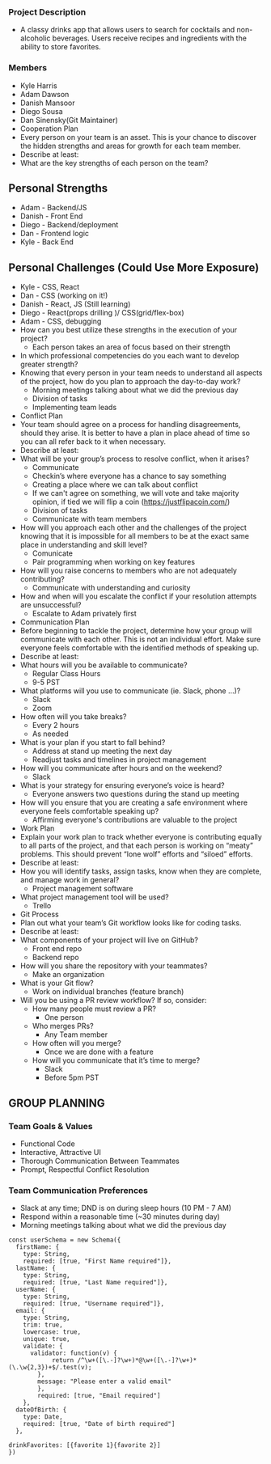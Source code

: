 ### Project Description
- A classy drinks app that allows users to search for cocktails and non-alcoholic beverages. Users receive recipes and ingredients with the ability to store favorites.
### Members
- Kyle Harris
- Adam Dawson
- Danish Mansoor
- Diego Sousa
- Dan Sinensky(Git Maintainer)
- Cooperation Plan
- Every person on your team is an asset. This is your chance to discover the hidden strengths and areas for growth for each team member.
- Describe at least:
- What are the key strengths of each person on the team?
## Personal Strengths
  - Adam - Backend/JS
  - Danish - Front End
  - Diego - Backend/deployment
  - Dan - Frontend logic
  - Kyle - Back End
##  Personal Challenges (Could Use More Exposure)
- Kyle - CSS, React
- Dan - CSS (working on it!)
- Danish - React, JS (Still learning)
- Diego - React(props drilling )/ CSS(grid/flex-box)
- Adam - CSS, debugging
- How can you best utilize these strengths in the execution of your project?
  - Each person takes an area of focus based on their strength
- In which professional competencies do you each want to develop greater strength?
- Knowing that every person in your team needs to understand all aspects of the project, how do you plan to approach the day-to-day work?
  - Morning meetings talking about what we did the previous day
  - Division of tasks
  - Implementing team leads
- Conflict Plan
- Your team should agree on a process for handling disagreements, should they arise. It is better to have a plan in place ahead of time so you can all refer back to it when necessary.
- Describe at least:
- What will be your group’s process to resolve conflict, when it arises?
  - Communicate
  - Checkin’s where everyone has a chance to say something
  - Creating a place where we can talk about conflict
  - If we can't agree on something, we will vote and take majority opinion, if tied we will flip a coin (<https://justflipacoin.com/>)
  - Division of tasks
  - Communicate with team members
- How will you approach each other and the challenges of the project knowing that it is impossible for all members to be at the exact same place in understanding and skill level?
  - Comunicate
  - Pair programming when working on key features
- How will you raise concerns to members who are not adequately contributing?
  - Communicate with understanding and curiosity
- How and when will you escalate the conflict if your resolution attempts are unsuccessful?
  - Escalate to Adam privately first
- Communication Plan
- Before beginning to tackle the project, determine how your group will communicate with each other. This is not an individual effort. Make sure everyone feels comfortable with the identified methods of speaking up.
- Describe at least:
- What hours will you be available to communicate?
  - Regular Class Hours
  - 9-5 PST
- What platforms will you use to communicate (ie. Slack, phone …)?
  - Slack
  - Zoom
- How often will you take breaks?
  - Every 2 hours
  - As needed
- What is your plan if you start to fall behind?
  - Address at stand up meeting the next day
  - Readjust tasks and timelines in project management
- How will you communicate after hours and on the weekend?
  - Slack
- What is your strategy for ensuring everyone’s voice is heard?
  - Everyone answers two questions during the stand up meeting
- How will you ensure that you are creating a safe environment where everyone feels comfortable speaking up?
  - Affirming everyone's contributions are valuable to the project
- Work Plan
- Explain your work plan to track whether everyone is contributing equally to all parts of the project, and that each person is working on “meaty” problems. This should prevent “lone wolf” efforts and “siloed” efforts.
- Describe at least:
- How you will identify tasks, assign tasks, know when they are complete, and manage work in general?
  - Project management software
- What project management tool will be used?
  - Trello
- Git Process
- Plan out what your team’s Git workflow looks like for coding tasks.
- Describe at least:
- What components of your project will live on GitHub?
  - Front end repo
  - Backend repo
- How will you share the repository with your teammates?
  - Make an organization
- What is your Git flow?
  - Work on individual branches (feature branch)
- Will you be using a PR review workflow? If so, consider:
  - How many people must review a PR?
    - One person
  - Who merges PRs?
    - Any Team member
  - How often will you merge?
    - Once we are done with a feature
  - How will you communicate that it’s time to merge?
    - Slack
    - Before 5pm PST
## GROUP PLANNING
### Team Goals & Values
- Functional Code
- Interactive, Attractive UI
- Thorough Communication Between Teammates
- Prompt, Respectful Conflict Resolution
### Team Communication Preferences
- Slack at any time; DND is on during sleep hours (10 PM - 7 AM)
- Respond within a reasonable time (~30 minutes during day)
- Morning meetings talking about what we did the previous day
```
const userSchema = new Schema({
  firstName: {
    type: String,
    required: [true, "First Name required"]},
  lastName: {
    type: String,
    required: [true, "Last Name required"]},
  userName: {
    type: String,
    required: [true, "Username required"]},
  email: {
    type: String,
    trim: true,
    lowercase: true,
    unique: true,
    validate: {
      validator: function(v) {
            return /^\w+([\.-]?\w+)*@\w+([\.-]?\w+)*(\.\w{2,3})+$/.test(v);
        },
        message: "Please enter a valid email"
        },
        required: [true, "Email required"]
    },
  dateOfBirth: {
    type: Date,
    required: [true, "Date of birth required"]
  },

drinkFavorites: [{favorite 1}{favorite 2}]
})
```